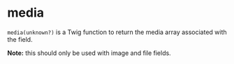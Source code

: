 # media

`media(unknown?)` is a Twig function to return the media array associated with the field. 

<div class="note"><strong>Note:</strong> this should only be used with image and file fields.</div>
